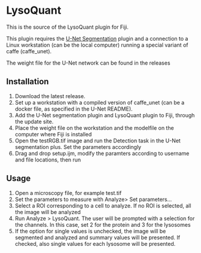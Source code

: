 # LysoQuant

This is the source of the LysoQuant plugin for Fiji.

This plugin requires the [U-Net Segmentation](https://github.com/lmb-freiburg/Unet-Segmentation) plugin and a connection to a Linux workstation (can be the local computer) running a special variant of caffe (caffe_unet).

The weight file for the U-Net network can be found in the releases

## Installation

1. Download the latest release.
1. Set up a workstation with a compiled version of caffe_unet (can be a docker file, as specified in the U-Net README).
1. Add the U-Net segmentation plugin and LysoQuant plugin to Fiji, through the update site.
1. Place the weight file on the workstation and the modelfile on the computer where Fiji is installed
1. Open the testRGB.tif image and run the Detection task in the U-Net segmentation plus. Set the parameters accordingly
1. Drag and drop setup.ijm, modify the paramters according to username and file locations, then run

## Usage

1. Open a microscopy file, for example test.tif
1. Set the parameters to measure with Analyze> Set parameters...
1. Select a ROI corresponding to a cell to analyze. If no ROI is selected, all the image will be analyzed
1. Run Analyze > LysoQuant. The user will be prompted with a selection for the channels. In this case, set 2 for the protein and 3 for the lysosomes
1. If the option for single values is unchecked, the image will be segmented and analyzed and summary values will be presented. If checked, also single values for each lysosome will be presented.
